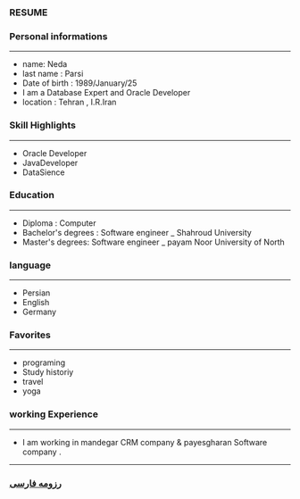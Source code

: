 
### RESUME


### Personal informations

---
+ name: Neda
+ last name : Parsi
+ Date of birth : 1989/January/25
+ I am a Database Expert and Oracle Developer
+ location : Tehran , I.R.Iran


### Skill Highlights

---
+ Oracle Developer  
+ JavaDeveloper
+ DataSience

### Education

---
+ Diploma : Computer
+ Bachelor's degrees : Software engineer
_ Shahroud University 
+ Master's degrees: Software engineer
_ payam Noor University of North

### language

---
+ Persian
+ English
+ Germany

### Favorites

---
+ programing
+ Study historiy
+ travel 
+ yoga

### working Experience

---
+ I am working in mandegar CRM company  & payesgharan Software company .




--- 
### [رزومه فارسی](resume-fa.md)
